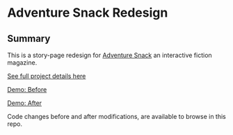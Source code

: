 # Adventure Snack Redesign

## Summary

This is a story-page redesign for [Adventure Snack](http://www.adventuresnack.com/) an interactive fiction magazine.

[See full project details here](http://www.vellandi.net/projects/adventure-snack)

[Demo: Before](http://mvellandi.github.io/adventure-snack/index-before.html)

[Demo: After](http://mvellandi.github.io/adventure-snack/index-after.html)

Code changes before and after modifications, are available to browse in this repo.
